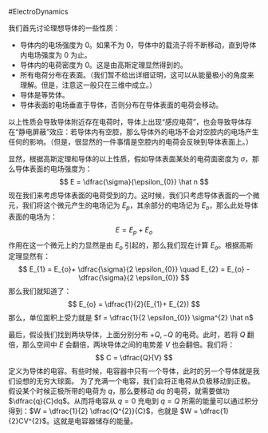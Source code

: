 #ElectroDynamics 

我们首先讨论理想导体的一些性质：
- 导体内的电场强度为 0。如果不为 0，导体中的载流子将不断移动，直到导体内电场强度为 0 为止。
- 导体内的电荷密度为 0。这是由高斯定理显然得到的。
- 所有电荷分布在表面。（我们暂不给出详细证明，这可以从能量极小的角度来理解。但是，注意这一般只在三维中成立。）
- 导体是等势体。
- 导体表面的电场垂直于导体，否则分布在导体表面的电荷会移动。

以上性质会导致导体附近存在电荷时，导体上出现“感应电荷”，也会导致导体存在“静电屏蔽”效应：若导体内有空腔，那么导体外的电场不会对空腔内的电场产生任何的影响。（但是，很显然的一件事情是空腔内的电荷会反映到导体表面上。）

显然，根据高斯定理和导体的以上性质，假如导体表面某处的电荷面密度为 $\sigma$，那么导体表面的电场强度为：
$$
E = \dfrac{\sigma}{\epsilon_{0}} \hat n 
$$
现在我们来考虑导体表面的电荷受到的力。这时候，我们只考虑导体表面的一个微元，我们将这个微元产生的电场记为 $E_{p}$，其余部分的电场记为 $E_{o}$，那么此处导体表面的电场为：
$$
E = E_{p}+ E_{o}
$$
作用在这一个微元上的力显然是由 $E_{o}$ 引起的，那么我们现在计算 $E_{o}$。根据高斯定理显然有：
$$
E_{1} = E_{o}+ \dfrac{\sigma}{2 \epsilon_{0}} \quad  E_{2} = E_{o} - \dfrac{\sigma}{2 \epsilon_{0}}
$$
那么我们就知道了：
$$
E_{o} = \dfrac{1}{2}(E_{1}+ E_{2})
$$
那么，单位面积上受力就是 $f = \dfrac{1}{2 \epsilon_{0}} \sigma^{2} \hat n$

最后，假设我们找到两块导体，上面分别分布 $+Q,-Q$ 的电荷。此时，若将 $Q$ 翻倍，那么空间中 $E$ 会翻倍，两块导体之间的电势差 $V$ 也会翻倍。我们将：
$$
C = \dfrac{Q}{V}
$$
定义为导体的电容。有些时候，电容器中只有一个导体，此时的另一个导体就是我们设想的无穷大球面。
为了充满一个电容，我们会将正电荷从负极移动到正极。假设某个时候正极所带的电荷为 $q$，那么要移动 $dq$ 的电荷，就需要做功 $\dfrac{q}{C}dq$。从而将电容从 $q=0$ 充电到 $q=Q$ 所需的能量可以通过积分得到：$W = \dfrac{1}{2} \dfrac{Q^{2}}{C}$，也就是 $W = \dfrac{1}{2}CV^{2}$。这就是电容器储存的能量。

